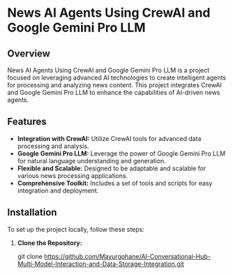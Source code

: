 
# News AI Agents Using CrewAI and Google Gemini Pro LLM

## Overview

News AI Agents Using CrewAI and Google Gemini Pro LLM is a project focused on leveraging advanced AI technologies to create intelligent agents for processing and analyzing news content. This project integrates CrewAI and Google Gemini Pro LLM to enhance the capabilities of AI-driven news agents.

## Features

- **Integration with CrewAI:** Utilize CrewAI tools for advanced data processing and analysis.
- **Google Gemini Pro LLM:** Leverage the power of Google Gemini Pro LLM for natural language understanding and generation.
- **Flexible and Scalable:** Designed to be adaptable and scalable for various news processing applications.
- **Comprehensive Toolkit:** Includes a set of tools and scripts for easy integration and deployment.

## Installation

To set up the project locally, follow these steps:

1. **Clone the Repository:**

   git clone https://github.com/Mayurgohane/AI-Conversational-Hub-Multi-Model-Interaction-and-Data-Storage-Integration.git

